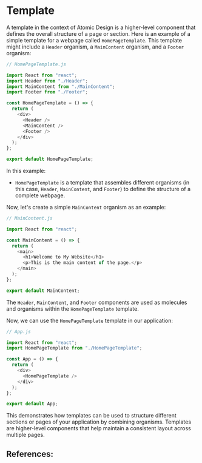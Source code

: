# Template

A template in the context of Atomic Design is a higher-level component that defines the overall structure of a page or section. Here is an example of a simple template for a webpage called `HomePageTemplate`. This template might include a `Header` organism, a `MainContent` organism, and a `Footer` organism:

```js
// HomePageTemplate.js

import React from "react";
import Header from "./Header";
import MainContent from "./MainContent";
import Footer from "./Footer";

const HomePageTemplate = () => {
  return (
    <div>
      <Header />
      <MainContent />
      <Footer />
    </div>
  );
};

export default HomePageTemplate;
```

In this example:

- `HomePageTemplate` is a template that assembles different organisms (in this case, `Header`, `MainContent`, and `Footer`) to define the structure of a complete webpage.

Now, let's create a simple `MainContent` organism as an example:

```js
// MainContent.js

import React from "react";

const MainContent = () => {
  return (
    <main>
      <h1>Welcome to My Website</h1>
      <p>This is the main content of the page.</p>
    </main>
  );
};

export default MainContent;
```

The `Header`, `MainContent`, and `Footer` components are used as molecules and organisms within the `HomePageTemplate` template.

Now, we can use the `HomePageTemplate` template in our application:

```js
// App.js

import React from "react";
import HomePageTemplate from "./HomePageTemplate";

const App = () => {
  return (
    <div>
      <HomePageTemplate />
    </div>
  );
};

export default App;
```

This demonstrates how templates can be used to structure different sections or pages of your application by combining organisms. Templates are higher-level components that help maintain a consistent layout across multiple pages.

## References:
